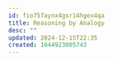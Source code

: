 ```yaml
---
id: fio757aynx4gsr14hgex4qa
title: Reasoning by Analogy
desc: ""
updated: 2024-12-15T22:35
created: 1644923005743
---
```


